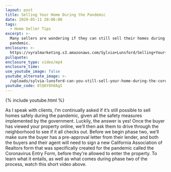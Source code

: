 ```yaml
---
layout: post
title: Selling Your Home During the Pandemic
date: 2020-05-11 20:06:00
tags:
  - Home Seller Tips
excerpt: >-
  Many sellers are wondering if they can still sell their homes during the
  pandemic.
enclosure: >-
  https://vyralmarketing.s3.amazonaws.com/Sylvia+Lunsford/Selling+Your+Home+During+the+Pandemic.mp4
pullquote:
enclosure_type: video/mp4
enclosure_time:
use_youtube_image: false
youtube_alternate_image: >-
  /uploads/sylvia-lunsford-can-you-still-sell-your-home-during-the-coronavirus-yt.jpg
youtube_code: 0lQ6YOh0AgI
---
```


{% include youtube.html %}

As I speak with clients, I’m continually asked if it’s still possible to sell homes safely during the pandemic, given all the safety measures implemented by the government. Luckily, the answer is yes\! Once the buyer has viewed your property online, we’ll then ask them to drive through the neighborhood to see if it all checks out. Before we begin phase two, we’ll make sure the buyer has a pre-approval letter from their lender, and both the buyers and their agent will need to sign a new California Association of Realtors form that was specifically created for the pandemic called the Coronavirus Entry Form, before they're allowed to enter the property. To learn what it entails, as well as what comes during phase two of the process, watch this short video above.